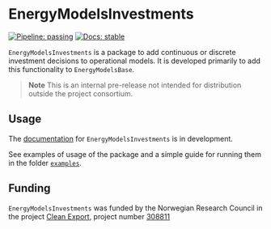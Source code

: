 # EnergyModelsInvestments

[![Pipeline: passing](https://gitlab.sintef.no/clean_export/energymodelsinvestments.jl/badges/main/pipeline.svg)](https://gitlab.sintef.no/clean_export/energymodelsinvestments.jl/-/jobs)
[![Docs: stable](https://img.shields.io/badge/docs-stable-4495d1.svg)](https://clean_export.pages.sintef.no/energymodelsinvestments.jl)

<!---[![Code Style: Blue](https://img.shields.io/badge/code%20style-blue-4495d1.svg)](https://github.com/invenia/BlueStyle)
--->
`EnergyModelsInvestments` is a package to add continuous or discrete investment decisions to operational models. It is developed primarily to add this functionality to `EnergyModelsBase`.

> **Note**
> This is an internal pre-release not intended for distribution outside the project consortium. 

## Usage

The [documentation](https://clean_export.pages.sintef.no/energymodelsinvestments.jl/) for `EnergyModelsInvestments` is in development.

See examples of usage of the package and a simple guide for running them in the folder [`examples`](examples).


## Funding

`EnergyModelsInvestments` was funded by the Norwegian Research Council in the project [Clean Export](https://www.sintef.no/en/projects/2020/cleanexport/), project number [308811](https://prosjektbanken.forskningsradet.no/project/FORISS/308811)